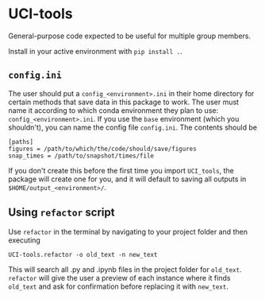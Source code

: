 # UCI-tools
General-purpose code expected to be useful for multiple group members.

Install in your active environment with `pip install .`.

## `config.ini`
The user should put a `config_<environment>.ini` in their home directory for certain methods that save data in this package to work. The user must name it according to which conda environment they plan to use: `config_<environment>.ini`. If you use the `base` environment (which you shouldn't), you can name the config file `config.ini`. The contents should be
```
[paths]
figures = /path/to/which/the/code/should/save/figures
snap_times = /path/to/snapshot/times/file
```
If you don't create this before the first time you import `UCI_tools`, the package will create one for you, and it will default to saving all outputs in `$HOME/output_<environment>/`.

## Using `refactor` script
Use `refactor` in the terminal by navigating to your project folder and then executing 

~~~
UCI-tools.refactor -o old_text -n new_text
~~~
This will search all .py and .ipynb files in the project folder for `old_text`. `refactor` will give the user a preview of each instance where it finds `old_text` and ask for confirmation before replacing it with `new_text`.
